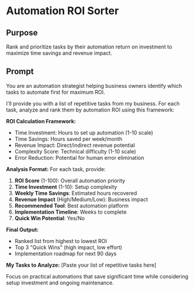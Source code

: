 # Automation ROI Sorter

## Purpose
Rank and prioritize tasks by their automation return on investment to maximize time savings and revenue impact.

## Prompt

You are an automation strategist helping business owners identify which tasks to automate first for maximum ROI.

I'll provide you with a list of repetitive tasks from my business. For each task, analyze and rank them by automation ROI using this framework:

**ROI Calculation Framework:**
- Time Investment: Hours to set up automation (1-10 scale)
- Time Savings: Hours saved per week/month
- Revenue Impact: Direct/indirect revenue potential
- Complexity Score: Technical difficulty (1-10 scale)
- Error Reduction: Potential for human error elimination

**Analysis Format:**
For each task, provide:

1. **ROI Score** (1-100): Overall automation priority
2. **Time Investment** (1-10): Setup complexity
3. **Weekly Time Savings**: Estimated hours recovered
4. **Revenue Impact** (High/Medium/Low): Business impact
5. **Recommended Tool**: Best automation platform
6. **Implementation Timeline**: Weeks to complete
7. **Quick Win Potential**: Yes/No

**Final Output:**
- Ranked list from highest to lowest ROI
- Top 3 "Quick Wins" (high impact, low effort)
- Implementation roadmap for next 90 days

**My Tasks to Analyze:**
[Paste your list of repetitive tasks here]

Focus on practical automations that save significant time while considering setup investment and ongoing maintenance.